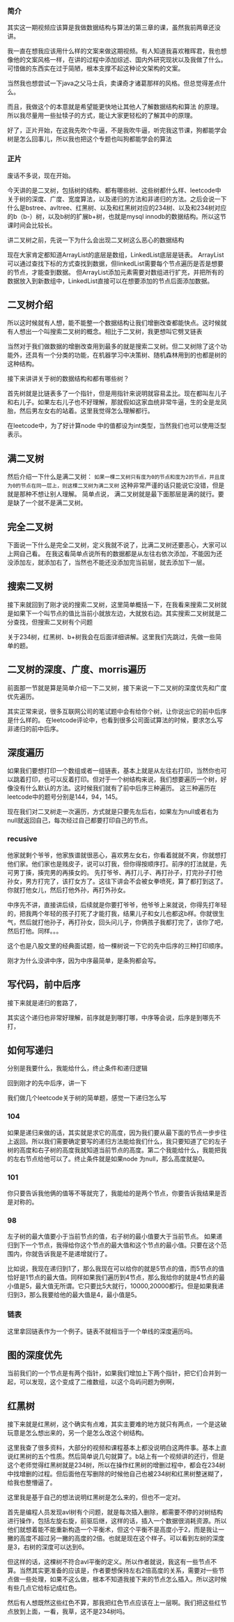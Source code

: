 
### 简介

其实这一期视频应该算是我做数据结构与算法的第三章的课，虽然我前两章还没讲。

我一直在想我应该用什么样的文案来做这期视频。有人知道我喜欢稚晖君，我也想像他的文案风格一样，在讲的过程中添加综述、国内外研究现状以及我做了什么。可惜做的东西实在过于简陋，根本支撑不起这种论文架构的文案。

当然我也想尝试一下java之父马士兵，卖课奇才诸葛那样的风格。但总觉得差点什么。

而且，我做这个的本意就是希望能更快地让其他人了解数据结构和算法
的原理。所以我尽量用一些扯犊子的方式，能让大家更轻松的了解其中的原理。

好了，正片开始，在这我先吹个牛逼，不是我吹牛逼，听完我这节课，狗都能学会树是怎么回事儿，所以我也把这个专题也叫狗都能学会的算法

### 正片

废话不多说，现在开始。

今天讲的是二叉树，包括树的结构、都有哪些树、这些树都什么样、leetcode中关于树的深度、广度、宽度算法，以及递归的方法和非递归的方法。之后会说一下什么是bstree、avltree、红黑树、以及和红黑树对应的234树、以及和234树对应的b（b-）树，以及b树的扩展b+树，也就是mysql innodb的数据结构。所以这节课时间会比较长。

讲二叉树之前，先说一下为什么会出现二叉树这么恶心的数据结构

现在大家肯定都知道ArrayList的底层是数组，LinkedList底层是链表。
ArrayList可以通过查找下标的方式查找到数据，但linkedList需要每个节点遍历是否是想要的节点，才能查到数据。
但ArrayList添加元素需要对数组进行扩充，并把所有的数据放入到新数组中，LinkedList直接可以在想要添加的节点后面添加数据。

## 二叉树介绍

所以这时候就有人想，能不能整一个数据结构让我们增删改查都能快点。这时候就有人想出一个叫搜索二叉树的概念。相比于二叉树，我更想叫它劈叉链表

当然对于我们做数据的增删改查用到最多的就是搜索二叉树。但二叉树除了这个功能外，还具有一个分类的功能，在机器学习中决策树、随机森林用到的也都是树的这种结构。

接下来讲讲关于树的数据结构和都有哪些树？

首先树就是比链表多了一个指针，但是用指针来说明就容易孟比。现在都叫左儿子和右儿子。如果左右儿子也不好理解，那就假如这家血统非常牛逼，生的全是龙凤胎，然后男左女右的站着。这里我觉得怎么理解都行。

在leetcode中，为了好计算node 中的值都设为int类型，当然我们也可以使用泛型表示。


## 满二叉树

然后介绍一下什么是满二叉树：
	`如果一棵二叉树只有度为0的节点和度为2的节点，并且度为0的节点在同一层上，则这棵二叉树为满二叉树`
这种非常严谨的话只能说它没错，但是就是那种不想让别人理解。
简单点说， 满二叉树就是最下面那层是满的就行。要是缺了一个就不是满二叉树。

## 完全二叉树

下面说一下什么是完全二叉树，定义我就不说了，比满二叉树还要恶心，大家可以上网自己看。
在我这看简单点说所有的数据都是从左往右依次添加，不能因为还没添加左，就添加右了，当然也不能还没添加完当前层，就去添加下一层。

## 搜索二叉树

接下来就回到了刚才说的搜索二叉树，这里简单概括一下，在我看来搜索二叉树就是如果下一个叫节点的值比当前小就放左边，大就放右边。其实搜索二叉树就是二分查找，但搜索二叉树有个问题

关于234树，红黑树、b+树我会在后面详细讲解。这里我们先跳过，先做一些简单的题。

## 二叉树的深度、广度、morris遍历

前面那一节就是算是简单介绍一下二叉树，接下来说一下二叉树的深度优先和广度优先遍历。

其实正常来说，很多互联网公司的笔试题中会有给你个树，让你说出它的前中后序是什么样的。
在leetcode评论中，也看到很多公司面试算法的时候，要求怎么写非递归的前中后序。

## 深度遍历

如果我们要想打印一个数组或者一组链表，基本上就是从左往右打印，当然你也可以跳着打印，也可以反着打印。但对于一个树结构来说，我们想要遍历一个树，好像没有什么默认的方法。这时候我们就有了前中后序三种遍历。
这三种遍历在leetcode中的题号分别是144，94，145。

现在我们对二叉树走一次遍历，方式就是只要先左后右，如果左为null或者右为null就返回自己，每次经过自己都要打印自己的节点。

### recusive

他家就剩个爷爷，他家族谱就很恶心，喜欢男左女右，你看着就就不爽，你就想打他们家。他们家也是贱皮子，说可以打我，但你得按顺序打。前序的打法就是，先可男丁揍，揍完男的再揍女的。
先打爷爷、再打儿子、再打孙子，打完孙子打他孙女，男方打完了，该打女方了。这往下讲会不会被女拳喷死，算了都打到这了。你就打他女儿，然后打他外孙，再打外孙女。

中序先不讲，直接讲后续，后续就是你要打爷爷，他爷爷上来就说，你得先打年轻的，把我两个年轻的孩子打死了才能打我，结果儿子和女儿也都这b样。你就很生气，然后就打他孙子，再打孙女，回头问儿子，你俩孩子我都打完了，该你了吧，然后打他。同样。。。

这个也是八股文里的经典面试题，给一棵树说一下它的先中后序的三种打印顺序。

刚才为什么没讲中序，因为中序最简单，是条狗都会写。

## 写代码，前中后序

接下来就是递归的套路了，


其实这个递归也非常好理解，前序就是到哪打哪，中序等会说，后序是到哪先不打，

## 如何写递归

分别是我要什么，我能给什么，终止条件和递归逻辑

回到刚才的先中后序，讲一下

我们做几个leetcode关于树的简单题，感觉一下递归怎么写

### 104

如果是递归来做的话，其实就是求它的高度，因为我们要从最下面的节点一步步往上返回。所以我们需要确定要写的递归方法能给我们什么，我只要知道了它的左子树的高度和右子树的高度我就知道当前节点的高度。第二个我能给什么，我能把我的左右节点给他可以了。终止条件就是如果node
为null，那么高度就是0。

### 101

你只要告诉我他俩的值等不等就完了，我能给的是两个节点，你要告诉我结果是否是对称的。

### 98

左子树的最大值要小于当前节点的值，右子树的最小值要大于当前节点。
如果递归到下一个节点，我得给你这个节点的最大值和这个节点的最小值。只要在这个范围内，你就告诉我是不是递增就行了。

比如说，我现在递归到1了，那么我现在可以给你的就是5节点的值，而5节点的值恰好是1节点的最大值。同样如果我们遍历到4节点，那么我给你的就是4节点的最小值是5，最大值无所谓。它只要比5大就行，10000,20000都行。但是如果我递归到3，那么我要给他的最大值是4，最小值是5。

### 链表

这里拿回链表作为一个例子。链表不就相当于一个单线的深度遍历吗。

## 图的深度优先

当前我们的一个节点是有两个指针，如果我们增加上下两个指针，把它们合并到一起，可以发现，这个变成了二维数组，以这个岛屿问题为例啊，


## 红黑树

接下来就是红黑树，这个确实有点难，其实主要难的地方就只有两点，一个是这破玩意是怎么想出来的，另一个是怎么改这个树结构。

这里我查了很多资料，大部分的视频和课程基本上都没说明白这两件事。基本上直说红黑树的五个性质。然后简单说几句就算了。b站上有一个视频讲的还行，但是这个老师觉得红黑树就是234树，所以在操作红黑树的增删过程中，都会在234树中找增删的过程。但后面他在写删除的时候他自己也被234树和红黑树整迷糊了，给我也整懵逼了。

这里我是基于自己的想法说明红黑树是怎么来的，但也不一定对。

首先是编程人员发现avl树有个问题，就是每次插入删除，都需要不停的对树结构进行操作，包括左旋右旋，前驱后继，这样的话，插入一个数据很消耗资源。所以他们就想着能不能重新构造一个平衡术，但这个平衡不是高度小于2，而是我让一撇的高度不超过另一撇的高度的2倍。也就是现在这个样子。可以看到左树的深度是3，右树的深度可以达到6。

但这样的话，这棵树不符合avl平衡的定义。所以作者就说，我这有一些节点不算。当然其实更准备的应该是，作者要想保持左右2倍高度的关系，需要对一些节点做一些处理，如果不这么做，根本不知道我接下来的节点怎么插入。所以这时候有些几点它给标记成红色。

然后有人想既然这些红色不算，那我把红色节点应该在上一层啊。我们把这些红节点放到上面，一看，我草，这不是234树吗。